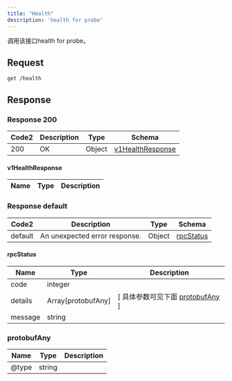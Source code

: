 ```yaml
---
title: "Health"
description: 'health for probe'
---
```



调用该接口health for probe。



## Request


```
get /health
```







## Response



### Response  200

 
| Code2 | Description | Type | Schema |
| ---- | ----------- | ------ | ------ |
| 200 | OK | Object | [v1HealthResponse](#v1HealthResponse) |

#### v1HealthResponse

| Name | Type | Description | 
| ---- | ---- | ----------- |  



 


 


### Response  default

 
| Code2 | Description | Type | Schema |
| ---- | ----------- | ------ | ------ |
| default | An unexpected error response. | Object | [rpcStatus](#rpcStatus) |

#### rpcStatus

| Name | Type | Description | 
| ---- | ---- | ----------- |     
| code | integer |  |          
| details | Array[protobufAny] |  [ 具体参数可见下面 [protobufAny](#protobufAny) ] |       
| message | string |  |   


  
     
   
       
         
### protobufAny
| Name | Type | Description | 
| ---- | ---- | ----------- |     
| @type | string |  |   


  
     
 
 


          
     
   
     
 
 


 


